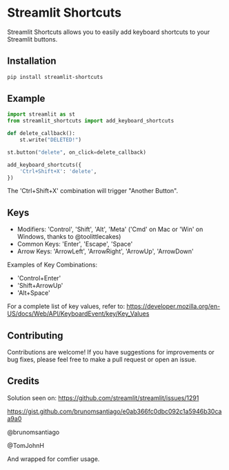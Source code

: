 
# Streamlit Shortcuts

Streamlit Shortcuts allows you to easily add keyboard shortcuts to your Streamlit buttons.

## Installation

```bash
pip install streamlit-shortcuts
```

## Example

```python
import streamlit as st
from streamlit_shortcuts import add_keyboard_shortcuts

def delete_callback():
    st.write("DELETED!")

st.button("delete", on_click=delete_callback)

add_keyboard_shortcuts({
    'Ctrl+Shift+X': 'delete',
})
```

The 'Ctrl+Shift+X' combination will trigger "Another Button".

## Keys
- Modifiers: 'Control', 'Shift', 'Alt', 'Meta' ('Cmd' on Mac or 'Win' on Windows, thanks to @toolittlecakes)  
- Common Keys: 'Enter', 'Escape', 'Space'
- Arrow Keys: 'ArrowLeft', 'ArrowRight', 'ArrowUp', 'ArrowDown'

Examples of Key Combinations:
- 'Control+Enter'
- 'Shift+ArrowUp'
- 'Alt+Space'

For a complete list of key values, refer to:
https://developer.mozilla.org/en-US/docs/Web/API/KeyboardEvent/key/Key_Values


## Contributing

Contributions are welcome! If you have suggestions for improvements or bug fixes, please feel free to make a pull request or open an issue.

## Credits
Solution seen on:
https://github.com/streamlit/streamlit/issues/1291

https://gist.github.com/brunomsantiago/e0ab366fc0dbc092c1a5946b30caa9a0

@brunomsantiago

@TomJohnH

And wrapped for comfier usage.

